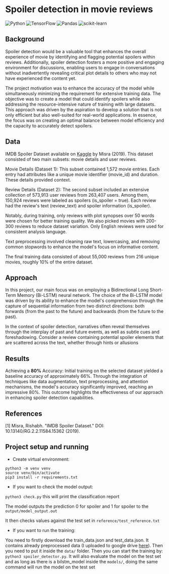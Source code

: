 # Spoiler detection in movie reviews 
![Python](https://img.shields.io/badge/python-3670A0?style=for-the-badge&logo=python&logoColor=ffdd54)
![TensorFlow](https://img.shields.io/badge/TensorFlow-%23FF6F00.svg?style=for-the-badge&logo=TensorFlow&logoColor=white)
![Pandas](https://img.shields.io/badge/pandas-%23150458.svg?style=for-the-badge&logo=pandas&logoColor=white)
![scikit-learn](https://img.shields.io/badge/scikit--learn-%23F7931E.svg?style=for-the-badge&logo=scikit-learn&logoColor=white)
## Background
Spoiler detection would be a valuable tool that enhances the overall experience of movie by identifying and flagging potential spoilers within reviews. Additionally, spoiler detection fosters a more positive and engaging environment for discussions, enabling users to engage in conversations without inadvertently revealing critical plot details to others who may not have experienced the content yet.

The project motivation was to enhance the accuracy of the model while simultaneously minimizing the requirement for extensive training data. The objective was to create a model that could identify spoilers while also addressing the resource-intensive nature of training with large datasets. This approach was driven by the aspiration to develop a solution that is not only efficient but also well-suited for real-world applications. In essence, the focus was on creating an optimal balance between model efficiency and the capacity to accurately detect spoilers.

## Data 
IMDB Spoiler Dataset available on [Kaggle](https://www.kaggle.com/datasets/rmisra/imdb-spoiler-dataset) by Misra (2019). This dataset consisted of two main subsets: movie details and user reviews.

Movie Details (Dataset 1):
This subset contained 1,572 movie entries. Each entry had attributes like a unique movie identifier (movie_id) and duration. These details provided context.

Review Details (Dataset 2):
The second subset included an extensive collection of 573,913 user reviews from 263,407 users. Among them, 150,924 reviews were labeled as spoilers (is_spoiler = true). Each review had the review's text (review_text) and spoiler information (is_spoiler).

Notably, during training, only reviews with plot synopses over 50 words were chosen for better training quality. We also picked movies with 200-300 reviews to reduce dataset variation. Only English reviews were used for consistent analysis language.

Text preprocessing involved cleaning raw text, lowercasing, and removing common stopwords to enhance the model's focus on informative content.

The final training data consisted of about 55,000 reviews from 216 unique movies, roughly 10% of the entire dataset.

## Approach 
In this project, our main focus was on employing a Bidirectional Long Short-Term Memory (Bi-LSTM) neural network. The choice of the Bi-LSTM model was driven by its ability to enhance the model's comprehension through the capture of sequential information from two distinct directions: both forwards (from the past to the future) and backwards (from the future to the past).

In the context of spoiler detection, narratives often reveal themselves through the interplay of past and future events, as well as subtle cues and foreshadowing. Consider a review containing potential spoiler elements that are scattered across the text, whether through hints or allusions

## Results
Achieving a **80%** Accuracy:
Initial training on the selected dataset yielded a baseline accuracy of approximately 66%. Through the integration of techniques like data augmentation, text preprocessing, and attention mechanisms, the model's accuracy significantly improved, reaching an impressive 80%. This outcome highlights the effectiveness of our approach in enhancing spoiler detection capabilities.

## References
[1] Misra, Rishabh. "IMDB Spoiler Dataset." DOI: 10.13140/RG.2.2.11584.15362 (2019).

## Project setup and running

- Create virtual environment:
```
python3 -m venv venv
source venv/bin/activate
pip3 install -r requirements.txt
```

- If you want to check the model output:

```python3 check.py``` this will print the classification report

The model outputs the prediction 0 for spoiler and 1 for spoiler to the `output/model_output.out`

It then checks values against the test set in `reference/test_reference.txt`

- If you want to run the training:

You need to firstly download the train_data.json and test_data.json.
It contains already preprocessed data (I uploaded to google drive [here](https://drive.google.com/drive/u/0/folders/1Shz1Zh6D7vFJFDEgVgkUzGdLo52x7YE7)). Then you need to put it inside the `data/` folder.
Then you can start the training by:
```python3 spoiler_detector.py```. It will also evaluate the model on the test set and as long as there is a bilstm_model
inside the `models/`, doing the same command will run the model on the test set